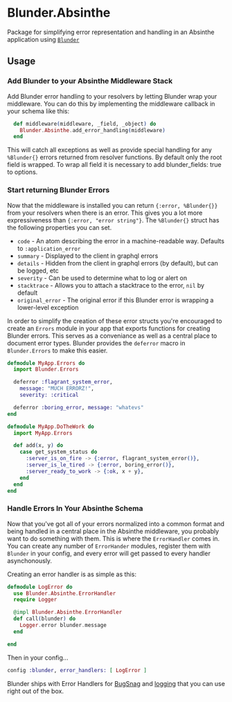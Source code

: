 # Blunder.Absinthe

Package for simplifying error representation and handling in an Absinthe application using [`Blunder`](https://github.com/Decisiv/blunder)

## Usage

### Add Blunder to your Absinthe Middleware Stack

Add Blunder error handling to your resolvers by letting Blunder wrap your middleware. You can do this by implementing the middleware callback in your schema like this:

```elixir
  def middleware(middleware, _field, _object) do
    Blunder.Absinthe.add_error_handling(middleware)
  end
```

This will catch all exceptions as well as provide special handling for any `%Blunder{}` errors returned from resolver functions.
By default only the root field is wrapped. To wrap all field it is necessary to add blunder_fields: true to options.  

### Start returning Blunder Errors

Now that the middleware is installed you can return `{:error, %Blunder{}}` from your resolvers when there is an error. This gives you a lot more expressiveness than `{:error, "error string"}`. The `%Blunder{}` struct has the following properties you can set.

* `code` - An atom describing the error in a machine-readable way. Defaults to `:application_error`
* `summary` - Displayed to the client in graphql errors
* `details` - Hidden from the client in graphql errors (by default), but can be logged, etc
* `severity` - Can be used to determine what to log or alert on
* `stacktrace` - Allows you to attach a stacktrace to the error, `nil` by default
* `original_error` - The original error if this Blunder error is wrapping a lower-level exception

In order to simplify the creation of these error structs you're encouraged to create an `Errors` module in your app that exports functions for creating Blunder errors. This serves as a conveniance as well as a central place to document error types. Blunder provides the `deferror` macro in `Blunder.Errors` to make this easier.

```elixir
defmodule MyApp.Errors do
  import Blunder.Errors

  deferror :flagrant_system_error,
    message: "MUCH ERRORZ!",
    severity: :critical

  deferror :boring_error, message: "whatevs"
end

defmodule MyApp.DoTheWork do
  import MyApp.Errors

  def add(x, y) do
    case get_system_status do
      :server_is_on_fire -> {:error, flagrant_system_error()},
      :server_is_le_tired -> {:error, boring_error()},
      :server_ready_to_work -> {:ok, x + y},
    end
  end
end
```

### Handle Errors In Your Absinthe Schema

Now that you've got all of your errors normalized into a common format and being handled in a central place in the Absinthe middleware, you probably want to do something with them. This is where the `ErrorHandler` comes in. You can create any number of `ErrorHander` modules, register them with `Blunder` in your config, and every error will get passed to every handler asynchonously.

Creating an error handler is as simple as this:

```elixir
defmodule LogError do
  use Blunder.Absinthe.ErrorHandler
  require Logger

  @impl Blunder.Absinthe.ErrorHandler
  def call(blunder) do
    Logger.error blunder.message
  end

end
```

Then in your config...

```elixir
config :blunder, error_handlers: [ LogError ]
```

Blunder ships with Error Handlers for [BugSnag](lib/blunder/absinthe/error_handler/bug_snag.ex) and [logging](lib/blunder/absinthe/error_handler/log_error.ex) that you can use right out of the box.

